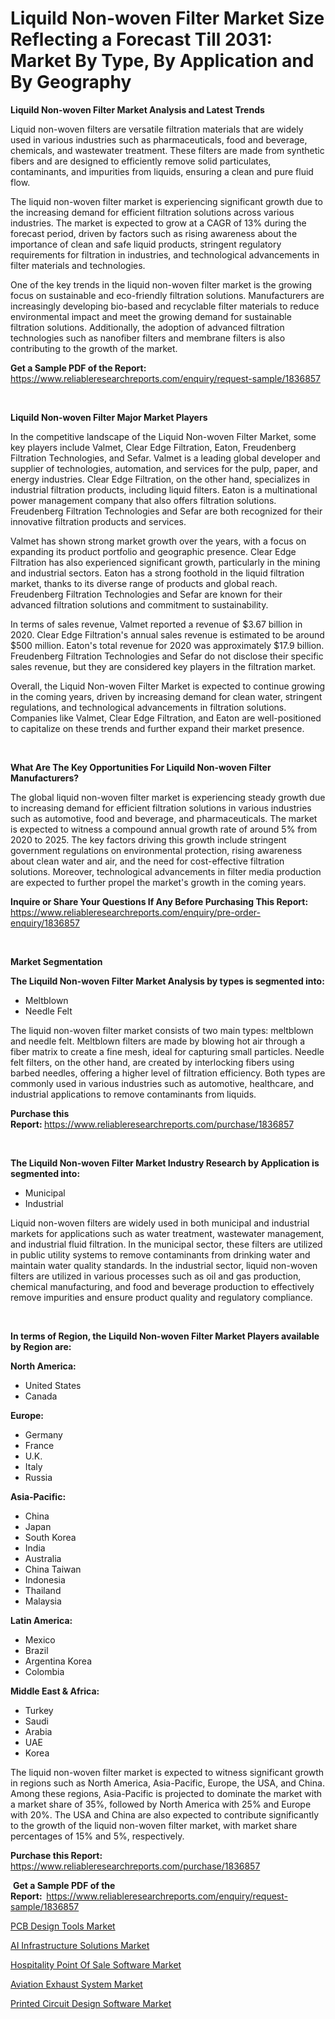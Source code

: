 <p><h1>Liquild Non-woven Filter Market Size Reflecting a Forecast Till 2031: Market By Type, By Application and By Geography</h1></p><p><strong>Liquild Non-woven Filter Market Analysis and Latest Trends</strong></p>
<p><p>Liquid non-woven filters are versatile filtration materials that are widely used in various industries such as pharmaceuticals, food and beverage, chemicals, and wastewater treatment. These filters are made from synthetic fibers and are designed to efficiently remove solid particulates, contaminants, and impurities from liquids, ensuring a clean and pure fluid flow.</p><p>The liquid non-woven filter market is experiencing significant growth due to the increasing demand for efficient filtration solutions across various industries. The market is expected to grow at a CAGR of 13% during the forecast period, driven by factors such as rising awareness about the importance of clean and safe liquid products, stringent regulatory requirements for filtration in industries, and technological advancements in filter materials and technologies.</p><p>One of the key trends in the liquid non-woven filter market is the growing focus on sustainable and eco-friendly filtration solutions. Manufacturers are increasingly developing bio-based and recyclable filter materials to reduce environmental impact and meet the growing demand for sustainable filtration solutions. Additionally, the adoption of advanced filtration technologies such as nanofiber filters and membrane filters is also contributing to the growth of the market.</p></p>
<p><strong>Get a Sample PDF of the Report:&nbsp;</strong> <a href="https://www.reliableresearchreports.com/enquiry/request-sample/1836857">https://www.reliableresearchreports.com/enquiry/request-sample/1836857</a></p>
<p>&nbsp;</p>
<p><strong>Liquild Non-woven Filter Major Market Players</strong></p>
<p><p>In the competitive landscape of the Liquid Non-woven Filter Market, some key players include Valmet, Clear Edge Filtration, Eaton, Freudenberg Filtration Technologies, and Sefar. Valmet is a leading global developer and supplier of technologies, automation, and services for the pulp, paper, and energy industries. Clear Edge Filtration, on the other hand, specializes in industrial filtration products, including liquid filters. Eaton is a multinational power management company that also offers filtration solutions. Freudenberg Filtration Technologies and Sefar are both recognized for their innovative filtration products and services.</p><p>Valmet has shown strong market growth over the years, with a focus on expanding its product portfolio and geographic presence. Clear Edge Filtration has also experienced significant growth, particularly in the mining and industrial sectors. Eaton has a strong foothold in the liquid filtration market, thanks to its diverse range of products and global reach. Freudenberg Filtration Technologies and Sefar are known for their advanced filtration solutions and commitment to sustainability.</p><p>In terms of sales revenue, Valmet reported a revenue of $3.67 billion in 2020. Clear Edge Filtration's annual sales revenue is estimated to be around $500 million. Eaton's total revenue for 2020 was approximately $17.9 billion. Freudenberg Filtration Technologies and Sefar do not disclose their specific sales revenue, but they are considered key players in the filtration market.</p><p>Overall, the Liquid Non-woven Filter Market is expected to continue growing in the coming years, driven by increasing demand for clean water, stringent regulations, and technological advancements in filtration solutions. Companies like Valmet, Clear Edge Filtration, and Eaton are well-positioned to capitalize on these trends and further expand their market presence.</p></p>
<p>&nbsp;</p>
<p><strong>What Are The Key Opportunities For Liquild Non-woven Filter Manufacturers?</strong></p>
<p><p>The global liquid non-woven filter market is experiencing steady growth due to increasing demand for efficient filtration solutions in various industries such as automotive, food and beverage, and pharmaceuticals. The market is expected to witness a compound annual growth rate of around 5% from 2020 to 2025. The key factors driving this growth include stringent government regulations on environmental protection, rising awareness about clean water and air, and the need for cost-effective filtration solutions. Moreover, technological advancements in filter media production are expected to further propel the market's growth in the coming years.</p></p>
<p><strong>Inquire or Share Your Questions If Any Before Purchasing This Report:</strong> <a href="https://www.reliableresearchreports.com/enquiry/pre-order-enquiry/1836857">https://www.reliableresearchreports.com/enquiry/pre-order-enquiry/1836857</a></p>
<p>&nbsp;</p>
<p><strong>Market Segmentation</strong></p>
<p><strong>The Liquild Non-woven Filter Market Analysis by types is segmented into:</strong></p>
<p><ul><li>Meltblown</li><li>Needle Felt</li></ul></p>
<p><p>The liquid non-woven filter market consists of two main types: meltblown and needle felt. Meltblown filters are made by blowing hot air through a fiber matrix to create a fine mesh, ideal for capturing small particles. Needle felt filters, on the other hand, are created by interlocking fibers using barbed needles, offering a higher level of filtration efficiency. Both types are commonly used in various industries such as automotive, healthcare, and industrial applications to remove contaminants from liquids.</p></p>
<p><strong>Purchase this Report:&nbsp;</strong><a href="https://www.reliableresearchreports.com/purchase/1836857">https://www.reliableresearchreports.com/purchase/1836857</a></p>
<p>&nbsp;</p>
<p><strong>The Liquild Non-woven Filter Market Industry Research by Application is segmented into:</strong></p>
<p><ul><li>Municipal</li><li>Industrial</li></ul></p>
<p><p>Liquid non-woven filters are widely used in both municipal and industrial markets for applications such as water treatment, wastewater management, and industrial fluid filtration. In the municipal sector, these filters are utilized in public utility systems to remove contaminants from drinking water and maintain water quality standards. In the industrial sector, liquid non-woven filters are utilized in various processes such as oil and gas production, chemical manufacturing, and food and beverage production to effectively remove impurities and ensure product quality and regulatory compliance.</p></p>
<p>&nbsp;</p>
<p><strong>In terms of Region, the Liquild Non-woven Filter Market Players available by Region are:</strong></p>
<p>
    <p> <strong> North America: </strong>
        <ul>
            <li>United States</li>
            <li>Canada</li>
        </ul>
        </p> 
    <p> <strong> Europe: </strong>
        <ul>
            <li>Germany</li>
            <li>France</li>
            <li>U.K.</li>
            <li>Italy</li>
            <li>Russia</li>
        </ul>
        </p> 
    <p> <strong> Asia-Pacific: </strong>
        <ul>
            <li>China</li>
            <li>Japan</li>
            <li>South Korea</li>
            <li>India</li>
            <li>Australia</li>
            <li>China Taiwan</li>
            <li>Indonesia</li>
            <li>Thailand</li>
            <li>Malaysia</li>
        </ul>
        </p> 
    <p> <strong> Latin America: </strong>
        <ul>
            <li>Mexico</li>
            <li>Brazil</li>
            <li>Argentina Korea</li>
            <li>Colombia</li>
        </ul>
        </p> 
    <p> <strong> Middle East & Africa: </strong>
        <ul>
            <li>Turkey</li>
            <li>Saudi</li>
            <li>Arabia</li>
            <li>UAE</li>
            <li>Korea</li>
        </ul>
    </p>
    </p>
<p><p>The liquid non-woven filter market is expected to witness significant growth in regions such as North America, Asia-Pacific, Europe, the USA, and China. Among these regions, Asia-Pacific is projected to dominate the market with a market share of 35%, followed by North America with 25% and Europe with 20%. The USA and China are also expected to contribute significantly to the growth of the liquid non-woven filter market, with market share percentages of 15% and 5%, respectively.</p></p>
<p><strong>Purchase this Report: </strong><a href="https://www.reliableresearchreports.com/purchase/1836857">https://www.reliableresearchreports.com/purchase/1836857</a></p>
<p>&nbsp;<strong>Get a Sample PDF of the Report:&nbsp;&nbsp;</strong><a href="https://www.reliableresearchreports.com/enquiry/request-sample/1836857">https://www.reliableresearchreports.com/enquiry/request-sample/1836857</a></p>
<p><strong></strong></p>
<p><p><a href="https://medium.com/@mattwalker9889/pcb-design-tools-market-size-and-market-trends-complete-industry-overview-2024-to-2031-058d9acbdd6e">PCB Design Tools Market</a></p><p><a href="https://medium.com/@mattwalker9889/ai-infrastructure-solutions-market-insight-market-trends-growth-forecasted-from-2024-to-2031-680cff110b7e">AI Infrastructure Solutions Market</a></p><p><a href="https://medium.com/@bobbysalazar65/hospitality-point-of-sale-software-market-size-cagr-trends-2024-2030-c4efc80c7cb7">Hospitality Point Of Sale Software Market</a></p><p><a href="https://github.com/moyahfrancoestellec51j635wcx/Market-Research-Report-List-1/blob/main/aviation-exhaust-system-market.md">Aviation Exhaust System Market</a></p><p><a href="https://medium.com/@mattwalker9889/printed-circuit-design-software-market-insights-into-market-cagr-market-trends-and-growth-eb5468def121">Printed Circuit Design Software Market</a></p></p>